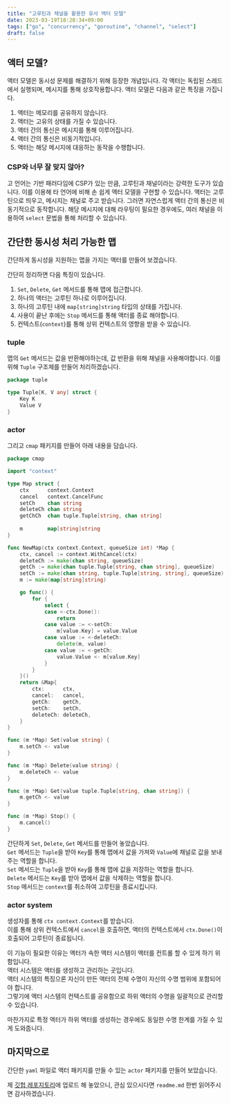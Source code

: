 ```yaml
---
title: "고루틴과 채널을 활용한 유사 액터 모델"
date: 2023-03-19T18:28:34+09:00
tags: ["go", "concurrency", "goroutine", "channel", "select"]
draft: false
---
```


## 액터 모델?

액터 모델은 동시성 문제를 해결하기 위해 등장한 개념입니다. 각 액터는 독립된 스레드에서 실행되며, 메시지를 통해 상호작용합니다. 액터 모델은 다음과 같은 특징을 가집니다.

1. 액터는 메모리를 공유하지 않습니다.
2. 액터는 고유의 상태를 가질 수 있습니다.
3. 액터 간의 통신은 메시지를 통해 이루어집니다.
4. 액터 간의 통신은 비동기적입니다.
5. 액터는 해당 메시지에 대응하는 동작을 수행합니다.

### CSP와 너무 잘 맞지 않아?

고 언어는 기반 패러다임에 CSP가 있는 만큼, 고루틴과 채널이라는 강력한 도구가 있습니다. 이를 이용해 타 언어에 비해 손 쉽게 액터 모델을 구현할 수 있습니다. 액터는 고루틴으로 띄우고, 메시지는 채널로 주고 받습니다. 그러면 자연스럽게 액터 간의 통신은 비동기적으로 동작합니다. 해당 메시지에 대해 라우팅이 필요한 경우에도, 여러 채널을 이용하여 `select` 문법을 통해 처리할 수 있습니다.

## 간단한 동시성 처리 가능한 맵

간단하게 동시성을 지원하는 맵을 가지는 액터를 만들어 보겠습니다.

간단히 정리하면 다음 특징이 있습니다.

1. `Set`, `Delete`, `Get` 메서드를 통해 맵에 접근합니다.
2. 하나의 액터는 고루틴 하나로 이루어집니다.
3. 하나의 고루틴 내에 `map[string]string` 타입의 상태를 가집니다.
4. 사용이 끝난 후에는 `Stop` 메서드를 통해 액터를 종료 해야합니다.
5. 컨텍스트(`context`)를 통해 상위 컨텍스트의 영향을 받을 수 있습니다.

### tuple

맵의 `Get` 메서드는 값을 반환해야하는데, 값 반환을 위해 채널을 사용해야합니다. 이를 위해 `Tuple` 구조체를 만들어 처리하겠습니다.

```go
package tuple

type Tuple[K, V any] struct {
    Key K
    Value V
}
```

### actor

그리고 `cmap` 패키지를 만들어 아래 내용을 담습니다.

```go
package cmap

import "context"

type Map struct {
	ctx      context.Context
	cancel   context.CancelFunc
	setCh    chan string
	deleteCh chan string
	getChCh  chan tuple.Tuple[string, chan string]
	
    m        map[string]string
}

func NewMap(ctx context.Context, queueSize int) *Map {
	ctx, cancel := context.WithCancel(ctx)
	deleteCh := make(chan string, queueSize)
	getCh := make(chan tuple.Tuple[string, chan string], queueSize)
	setCh := make(chan string, tuple.Tuple[string, string], queueSize)
    m := make(map[string]string)

	go func() {
		for {
			select {
			case <-ctx.Done():
				return
			case value := <-setCh:
                m[value.Key] = value.Value
			case value := <-deleteCh:
                delete(m, value)
			case value := <-getCh:
                value.Value <- m[value.Key]
			}
		}
	}()
	return &Map{
		ctx:      ctx,
		cancel:   cancel,
		getCh:    getCh,
		setCh:    setCh,
		deleteCh: deleteCh,
	}
}

func (m *Map) Set(value string) {
	m.setCh <- value
}

func (m *Map) Delete(value string) {
	m.deleteCh <- value
}

func (m *Map) Get(value tuple.Tuple[string, chan string]) {
	m.getCh <- value
}

func (m *Map) Stop() {
	m.cancel()
}
```

간단하게 `Set`, `Delete`, `Get` 메서드를 만들어 놓았습니다.  
`Get` 메서드는 `Tuple`을 받아 `Key`를 통해 맵에서 값을 가져와 `Value`에 채널로 값을 보내주는 역할을 합니다.  
`Set` 메서드는 `Tuple`을 받아 `Key`를 통해 맵에 값을 저장하는 역할을 합니다.  
`Delete` 메서드는 `Key`를 받아 맵에서 값을 삭제하는 역할을 합니다.  
`Stop` 메서드는 `context`를 취소하여 고루틴을 종료시킵니다.

### actor system

생성자를 통해 `ctx context.Context`를 받습니다.  
이를 통해 상위 컨텍스트에서 `cancel`을 호출하면, 액터의 컨텍스트에서 `ctx.Done()`이 호출되어 고루틴이 종료됩니다.

이 기능이 필요한 이유는 액터가 속한 액터 시스템이 액터를 컨트롤 할 수 있게 하기 위함입니다.  
액터 시스템은 액터를 생성하고 관리하는 곳입니다.  
액터 시스템의 특징으론 자신이 만든 액터의 전체 수명이 자신의 수명 범위에 포함되어야 합니다.  
그렇기에 액터 시스템의 컨텍스트를 공유함으로 하위 액터의 수명을 일괄적으로 관리할 수 있습니다.

마찬가지로 특정 액터가 하위 액터를 생성하는 경우에도 동일한 수명 한계를 가질 수 있게 도와줍니다.

## 마지막으로

간단한 `yaml` 파일로 액터 패키지를 만들 수 있는 `actor` 패키지를 만들어 보았습니다.

제 [깃헙 레포지토리](github.com/snowmerak/gotor)에 업로드 해 놓았으니, 관심 있으시다면 `readme.md` 한번 읽어주시면 감사하겠습니다.
